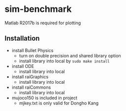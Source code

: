 # sim-benchmark

Matlab R2017b is required for plotting

## Installation

- install Bullet Physics
    - turn on double precision and shared library option 
    - install library into local by ```sudo make install```
- install ODE
    - install library into local 
- install raiGraphics 
    - install library into local 
- install raiCommons 
    - install library into local
- mujoco150 is included in project
    - mjkey.txt is only valid for Dongho Kang